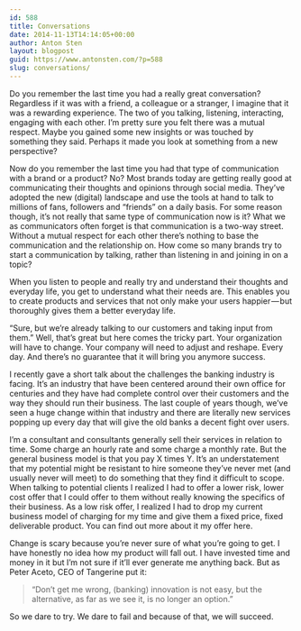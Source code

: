 ```yaml
---
id: 588
title: Conversations
date: 2014-11-13T14:14:05+00:00
author: Anton Sten
layout: blogpost
guid: https://www.antonsten.com/?p=588
slug: conversations/
---
```

Do you remember the last time you had a really great conversation? Regardless if it was with a friend, a colleague or a stranger, I imagine that it was a rewarding experience. The two of you talking, listening, interacting, engaging with each other. I’m pretty sure you felt there was a mutual respect. Maybe you gained some new insights or was touched by something they said. Perhaps it made you look at something from a new perspective?

Now do you remember the last time you had that type of communication with a brand or a product? No? Most brands today are getting really good at communicating their thoughts and opinions through social media. They’ve adopted the new (digital) landscape and use the tools at hand to talk to millions of fans, followers and “friends” on a daily basis. For some reason though, it’s not really that same type of communication now is it? What we as communicators often forget is that communication is a two-way street. Without a mutual respect for each other there’s nothing to base the communication and the relationship on. How come so many brands try to start a communication by talking, rather than listening in and joining in on a topic?

When you listen to people and really try and understand their thoughts and everyday life, you get to understand what their needs are. This enables you to create products and services that not only make your users happier — but thoroughly gives them a better everyday life.

“Sure, but we’re already talking to our customers and taking input from them.” Well, that’s great but here comes the tricky part. Your organization will have to change. Your company will need to adjust and reshape. Every day. And there’s no guarantee that it will bring you anymore success.

I recently gave a short talk about the challenges the banking industry is facing. It’s an industry that have been centered around their own office for centuries and they have had complete control over their customers and the way they should run their business. The last couple of years though, we’ve seen a huge change within that industry and there are literally new services popping up every day that will give the old banks a decent fight over users.

I’m a consultant and consultants generally sell their services in relation to time. Some charge an hourly rate and some charge a monthly rate. But the general business model is that you pay X times Y. It’s an understatement that my potential might be resistant to hire someone they’ve never met (and usually never will meet) to do something that they find it difficult to scope. When talking to potential clients I realized I had to offer a lower risk, lower cost offer that I could offer to them without really knowing the specifics of their business. As a low risk offer, I realized I had to drop my current business model of charging for my time and give them a fixed price, fixed deliverable product. You can find out more about it my offer here.

Change is scary because you’re never sure of what you’re going to get. I have honestly no idea how my product will fall out. I have invested time and money in it but I’m not sure if it’ll ever generate me anything back. But as Peter Aceto, CEO of Tangerine put it:

> “Don’t get me wrong, (banking) innovation is not easy, but the alternative, as far as we see it, is no longer an option.”

So we dare to try. We dare to fail and because of that, we will succeed.
